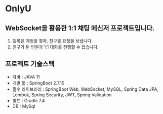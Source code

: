 # OnlyU

## WebSocket을 활용한 1:1 채팅 메신저 프로젝트입니다.

1. 등록된 계정을 찾아, 친구를 요청을 보냅니다.
2. 친구가 된 인원과 1:1 대화를 진행할 수 있습니다.

## 프로젝트 기술스택

- 자바 : JAVA 11
- 개발 툴 : SpringBoot 2.7.10
- 필수 라이브러리 : SpringBoot Web, WebSocket, MySQL, Spring Data JPA, Lombok, Spring Security, JWT, Spring Validation
- 빌드 : Gradle 7.4
- DB : MySql
